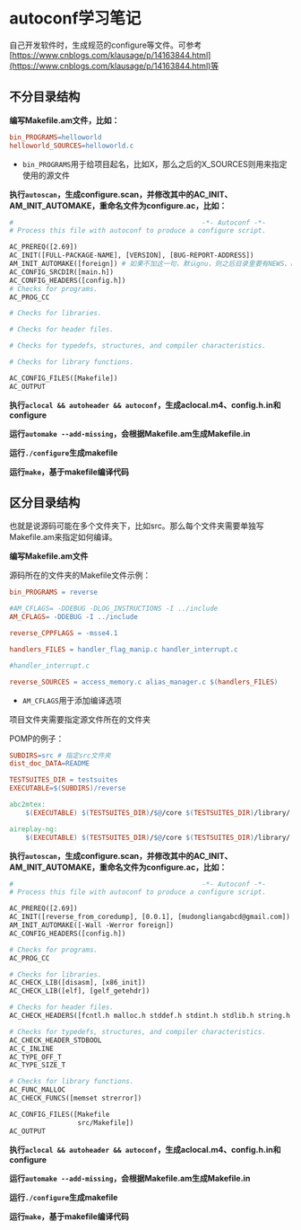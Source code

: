 # autoconf学习笔记

自己开发软件时，生成规范的configure等文件。可参考[https://www.cnblogs.com/klausage/p/14163844.html](https://www.cnblogs.com/klausage/p/14163844.html)等


## 不分目录结构

**编写Makefile.am文件，比如：**

```makefile
bin_PROGRAMS=helloworld
helloworld_SOURCES=helloworld.c
```

* `bin_PROGRAMS`用于给项目起名，比如X，那么之后的X_SOURCES则用来指定使用的源文件


**执行`autoscan`，生成configure.scan，并修改其中的AC_INIT、AM_INIT_AUTOMAKE，重命名文件为configure.ac，比如：**

```makefile
#                                               -*- Autoconf -*-
# Process this file with autoconf to produce a configure script.

AC_PREREQ([2.69])
AC_INIT([FULL-PACKAGE-NAME], [VERSION], [BUG-REPORT-ADDRESS])
AM_INIT_AUTOMAKE([foreign]) # 如果不加这一句，默认gnu，则之后目录里要有NEWS、README、AUTHORS、ChangLog等文件（需自己手动建立）
AC_CONFIG_SRCDIR([main.h])
AC_CONFIG_HEADERS([config.h])
# Checks for programs.
AC_PROG_CC

# Checks for libraries.

# Checks for header files.

# Checks for typedefs, structures, and compiler characteristics.

# Checks for library functions.

AC_CONFIG_FILES([Makefile])
AC_OUTPUT

```

**执行`aclocal && autoheader && autoconf`，生成aclocal.m4、config.h.in和configure**

**运行`automake --add-missing`，会根据Makefile.am生成Makefile.in**

**运行`./configure`生成makefile**

**运行`make`，基于makefile编译代码**

## 区分目录结构

也就是说源码可能在多个文件夹下，比如src。那么每个文件夹需要单独写Makefile.am来指定如何编译。

**编写Makefile.am文件**

源码所在的文件夹的Makefile文件示例：

```makefile
bin_PROGRAMS = reverse

#AM_CFLAGS= -DDEBUG -DLOG_INSTRUCTIONS -I ../include
AM_CFLAGS= -DDEBUG -I ../include

reverse_CPPFLAGS = -msse4.1

handlers_FILES = handler_flag_manip.c handler_interrupt.c

#handler_interrupt.c

reverse_SOURCES = access_memory.c alias_manager.c $(handlers_FILES)

```

* `AM_CFLAGS`用于添加编译选项

项目文件夹需要指定源文件所在的文件夹

POMP的例子：

```makefile
SUBDIRS=src # 指定src文件夹
dist_doc_DATA=README

TESTSUITES_DIR = testsuites
EXECUTABLE=$(SUBDIRS)/reverse

abc2mtex:
	$(EXECUTABLE) $(TESTSUITES_DIR)/$@/core $(TESTSUITES_DIR)/library/ $(TESTSUITES_DIR)/$@/inst.reverse

aireplay-ng:
	$(EXECUTABLE) $(TESTSUITES_DIR)/$@/core $(TESTSUITES_DIR)/library/ $(TESTSUITES_DIR)/$@/inst.reverse


```

**执行`autoscan`，生成configure.scan，并修改其中的AC_INIT、AM_INIT_AUTOMAKE，重命名文件为configure.ac，比如：**

```makefile
#                                               -*- Autoconf -*-
# Process this file with autoconf to produce a configure script.

AC_PREREQ([2.69])
AC_INIT([reverse_from_coredump], [0.0.1], [mudongliangabcd@gmail.com])
AM_INIT_AUTOMAKE([-Wall -Werror foreign])
AC_CONFIG_HEADERS([config.h])

# Checks for programs.
AC_PROG_CC

# Checks for libraries.
AC_CHECK_LIB([disasm], [x86_init])
AC_CHECK_LIB([elf], [gelf_getehdr])

# Checks for header files.
AC_CHECK_HEADERS([fcntl.h malloc.h stddef.h stdint.h stdlib.h string.h unistd.h])

# Checks for typedefs, structures, and compiler characteristics.
AC_CHECK_HEADER_STDBOOL
AC_C_INLINE
AC_TYPE_OFF_T
AC_TYPE_SIZE_T

# Checks for library functions.
AC_FUNC_MALLOC
AC_CHECK_FUNCS([memset strerror])

AC_CONFIG_FILES([Makefile
                 src/Makefile])
AC_OUTPUT

```


**执行`aclocal && autoheader && autoconf`，生成aclocal.m4、config.h.in和configure**

**运行`automake --add-missing`，会根据Makefile.am生成Makefile.in**

**运行`./configure`生成makefile**

**运行`make`，基于makefile编译代码**